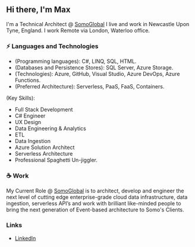 ## Hi there, I'm Max

I'm a Technical Architect @ [SomoGlobal](https://www.somoglobal.com/) 
I live and work in Newcastle Upon Tyne, England.
I work Remote via London, Waterloo office.

### ⚡ Languages and Technologies

* (Programming languages): C#, LINQ, SQL, HTML.
* (Databases and Persistence Stores): SQL Server, Azure Storage.
* (Technologies): Azure, GitHub, Visual Studio, Azure DevOps, Azure Functions.
* (Preferred Architecture): Serverless, PaaS, FaaS, Containers.

(Key Skills): 
* Full Stack Development
* C# Engineer
* UX Design
* Data Engineering & Analytics
* ETL
* Data Ingestion
* Azure Solution Architect
* Serverless Architecture
* Professional Spaghetti Un-jiggler.


### ☕ Work

My Current Role @ [SomoGlobal](https://www.somoglobal.com/) is to architect, develop and engineer the next level of cutting edge enterprise-grade cloud data infrastructure, data ingestion, serverless API’s and work with brilliant like-minded people to bring the next generation of Event-based architecture to Somo's Clients.


### Links 

* [LinkedIn](https://www.linkedin.com/in/max-hutchinson-02341153/)


